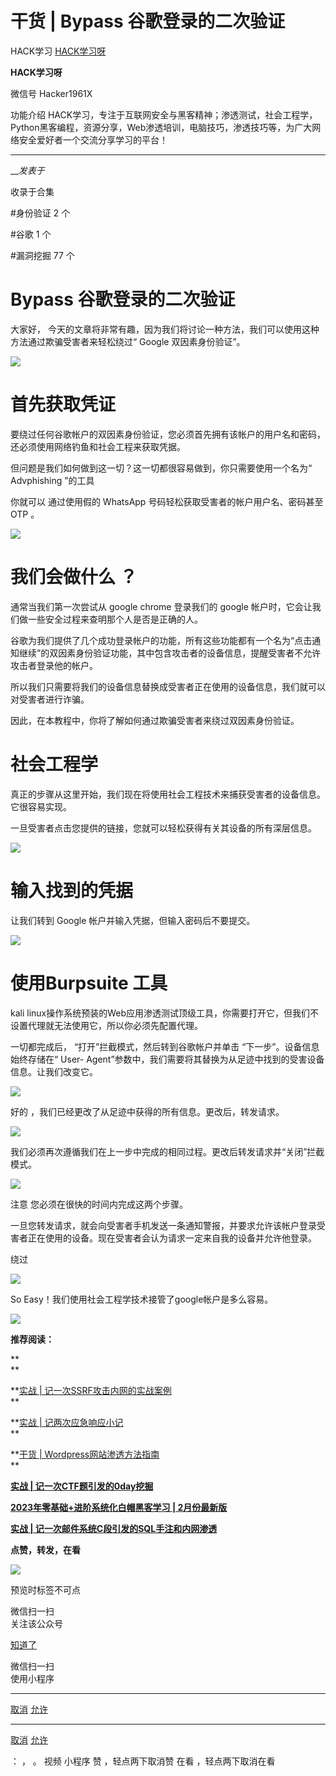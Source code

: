 #  干货 | Bypass 谷歌登录的二次验证

HACK学习  [ HACK学习呀 ](javascript:void\(0\);)

**HACK学习呀** ![]()

微信号 Hacker1961X

功能介绍
HACK学习，专注于互联网安全与黑客精神；渗透测试，社会工程学，Python黑客编程，资源分享，Web渗透培训，电脑技巧，渗透技巧等，为广大网络安全爱好者一个交流分享学习的平台！

____

___发表于_

收录于合集

#身份验证 2 个

#谷歌 1 个

#漏洞挖掘 77 个

# Bypass 谷歌登录的二次验证

大家好， 今天的文章将非常有趣，因为我们将讨论一种方法，我们可以使用这种方法通过欺骗受害者来轻松绕过“ Google 双因素身份验证”。

![](https://gitee.com/fuli009/images/raw/master/public/20230301093742.png)

# 首先获取凭证

要绕过任何谷歌帐户的双因素身份验证，您必须首先拥有该帐户的用户名和密码，还必须使用网络钓鱼和社会工程来获取凭据。

但问题是我们如何做到这一切？这一切都很容易做到，你只需要使用一个名为“ Advphishing ”的工具

你就可以 通过使用假的 WhatsApp 号码轻松获取受害者的帐户用户名、密码甚至 OTP 。

![](https://gitee.com/fuli009/images/raw/master/public/20230301093806.png)

# 我们会做什么 ？

通常当我们第一次尝试从 google chrome 登录我们的 google 帐户时，它会让我们做一些安全过程来查明那个人是否是正确的人。

谷歌为我们提供了几个成功登录帐户的功能，所有这些功能都有一个名为“点击通知继续”的双因素身份验证功能，其中包含攻击者的设备信息，提醒受害者不允许攻击者登录他的帐户。

所以我们只需要将我们的设备信息替换成受害者正在使用的设备信息，我们就可以对受害者进行诈骗。

因此，在本教程中，你将了解如何通过欺骗受害者来绕过双因素身份验证。

# 社会工程学

真正的步骤从这里开始，我们现在将使用社会工程技术来捕获受害者的设备信息。它很容易实现。

一旦受害者点击您提供的链接，您就可以轻松获得有关其设备的所有深层信息。

![](https://gitee.com/fuli009/images/raw/master/public/20230301093810.png)

# 输入找到的凭据

让我们转到 Google 帐户并输入凭据，但输入密码后不要提交。

![](https://gitee.com/fuli009/images/raw/master/public/20230301093811.png)

# 使用Burpsuite 工具

kali linux操作系统预装的Web应用渗透测试顶级工具，你需要打开它，但我们不设置代理就无法使用它，所以你必须先配置代理。

一切都完成后， “打开”拦截模式，然后转到谷歌帐户并单击 “下一步”。设备信息始终存储在“ User-
Agent”参数中，我们需要将其替换为从足迹中找到的受害设备信息。让我们改变它。

![](https://gitee.com/fuli009/images/raw/master/public/20230301093812.png)

好的 ，我们已经更改了从足迹中获得的所有信息。更改后，转发请求。

![](https://gitee.com/fuli009/images/raw/master/public/20230301093814.png)

我们必须再次遵循我们在上一步中完成的相同过程。更改后转发请求并“关闭”拦截模式。

![](https://gitee.com/fuli009/images/raw/master/public/20230301093816.png)

注意 您必须在很快的时间内完成这两个步骤。

一旦您转发请求，就会向受害者手机发送一条通知警报，并要求允许该帐户登录受害者正在使用的设备。现在受害者会认为请求一定来自我的设备并允许他登录。

绕过

![](https://gitee.com/fuli009/images/raw/master/public/20230301093818.png)

So Easy！我们使用社会工程学技术接管了google帐户是多么容易。

![](https://gitee.com/fuli009/images/raw/master/public/20230301093820.png)

  

 **推荐阅读：**

 **  
**

 **[实战 |
记一次SSRF攻击内网的实战案例](http://mp.weixin.qq.com/s?__biz=MzI5MDU1NDk2MA==&mid=2247504980&idx=1&sn=d8ee8cc63ce8bb937891c0942c59d2e0&chksm=ec1c816bdb6b087d4b4315f81c87c6a8b8a7a9cfe60f42f79bbb9a14877016b6b607f95d962e&scene=21#wechat_redirect)  
**

  

 **[实战 |
记两次应急响应小记](http://mp.weixin.qq.com/s?__biz=MzI5MDU1NDk2MA==&mid=2247508721&idx=1&sn=6bd3d0e1354da8b22cb12cd42587c3d8&chksm=ec1cf7cedb6b7ed8a701c0f460539e5039ea6e35e22c87cd34a6b738651c5d6a9040048faa66&scene=21#wechat_redirect)  
**

  

 **[干货 |
Wordpress网站渗透方法指南](http://mp.weixin.qq.com/s?__biz=MzI5MDU1NDk2MA==&mid=2247508079&idx=1&sn=668535e1e2e29683403cf6dea91d2ad6&chksm=ec1cf550db6b7c46859ff1ab8129eaf46f82a9c9e427be6a3a94ffd9827a0873bf5afc8d209f&scene=21#wechat_redirect)  
**

  

[ **实战 |
记一次CTF题引发的0day挖掘**](http://mp.weixin.qq.com/s?__biz=MzI5MDU1NDk2MA==&mid=2247509402&idx=1&sn=af99609cb6685118b96616a8011ac252&chksm=ec1cf0a5db6b79b38ea240c755ccf10b94f3b0c19326297c569ab69abba57e7e8f8093063e66&scene=21#wechat_redirect)  

  

[ **2023年零基础+进阶系统化白帽黑客学习 |
2月份最新版**](http://mp.weixin.qq.com/s?__biz=MzI5MDU1NDk2MA==&mid=2247511350&idx=1&sn=4164f4acdcc6216919ebe85b91cccd88&chksm=ec1cf809db6b711f9cc83d2c20f81e815b4bef5150d03c8afc688ca5083290e3507f34f621b5&scene=21#wechat_redirect)  

  

[ **实战 |
记一次邮件系统C段引发的SQL手注和内网渗透**](http://mp.weixin.qq.com/s?__biz=MzI5MDU1NDk2MA==&mid=2247509307&idx=1&sn=3b09b33609b5fb4476dae0e84e489d4a&chksm=ec1cf004db6b79127cc7b5fb1a3606054440feb48208a60a759f29ffff0f0659f19826b9ad48&scene=21#wechat_redirect)  

  

 **点赞，转发，在看**

  

![](https://gitee.com/fuli009/images/raw/master/public/20230301093822.png)

预览时标签不可点

微信扫一扫  
关注该公众号

[知道了](javascript:;)

微信扫一扫  
使用小程序

****

[取消](javascript:void\(0\);) [允许](javascript:void\(0\);)

****

[取消](javascript:void\(0\);) [允许](javascript:void\(0\);)

： ， 。   视频 小程序 赞 ，轻点两下取消赞 在看 ，轻点两下取消在看

